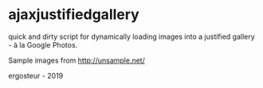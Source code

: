 # ajaxjustifiedgallery
quick and dirty script for dynamically loading images into a justified gallery - à la Google Photos.

Sample images from http://unsample.net/

ergosteur - 2019

